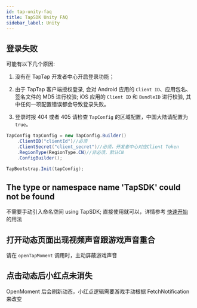 ```yaml
---
id: tap-unity-faq
title: TapSDK Unity FAQ
sidebar_label: Unity
---
```


## 登录失败
可能有以下几个原因: 

1. 没有在 TapTap 开发者中心开启登录功能；

2. 由于 TapTap 客户端授权登录, 会对 Android 应用的 `Client ID`、应用包名、签名文件的 MD5 进行校验; iOS 应用的 `Client ID` 和 `BundleID` 进行校验, 其中任何一项配置错误都会导致登录失败。

3. 登录时报 404 或者 405 
请检查 `TapConfig` 的区域配置，中国大陆请配置为 `true`。
```c#
TapConfig tapConfig = new TapConfig.Builder()
    .ClientID("clientId")//必须
    .ClientSecret("client_secret")//必须，开发者中心对应Client Token
    .RegionType(RegionType.CN)//非必须，默认CN
    .ConfigBuilder();

TapBootstrap.Init(tapConfig);
```

## The type or namespace name 'TapSDK' could not be found
不需要手动引入命名空间 using TapSDK; 直接使用就可以，详情参考 [快速开始](/sdk#初始化) 的用法

## 打开动态页面出现视频声音跟游戏声音重合
请在 `openTapMoment` 调用时，主动屏蔽游戏声音

## 点击动态后小红点未消失
OpenMoment 后会刷新动态，小红点逻辑需要游戏手动根据 FetchNotification 来改变
